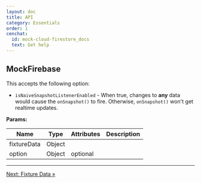 ```yaml
---
layout: doc
title: API
category: Essentials
order: 1
cenchat:
  id: mock-cloud-firestore_docs
  text: Get help
---
```


## MockFirebase

This accepts the following option:

- `isNaiveSnapshotListenerEnabled` - When true, changes to **any** data would cause the `onSnapshot()` to fire. Otherwise, `onSnapshot()` won't get realtime updates.

**Params:**

| Name        | Type   | Attributes | Description |
| ----------- | -------| ---------- | ----------- |
| fixtureData | Object |            |             |
| option      | Object | optional   |             |

---

[Next: Fixture Data »](fixture-data)
